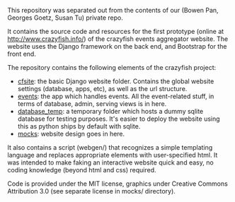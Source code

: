 This repository was separated out from the contents of our (Bowen Pan, Georges Goetz, Susan Tu) private repo. 
 
It contains the source code and resources for the first prototype (online at http://www.crazyfish.info/)
of the crazyfish events aggregator website. The website uses the Django framework on the back
end, and Bootstrap for the front end. 

The repository contains the following elements of the crazyfish project: 
   + [cfsite](./cfsite): the basic Django website folder. Contains the global
   website settings (database, apps, etc), as well as the url structure. 
   + [events](./events): the app which handles events. All the event-related 
   stuff, in terms of database, admin, serving views is in here. 
   + [database_temp](./database_temp): a temporary folder which hosts a dummy
   sqlite database for testing purposes. It's easier to deploy the website
   using this as python ships by default with sqlite. 
   + [mocks](./mocks): website design goes in here.

It also contains a script (webgen/) that recognizes a simple templating language and replaces appropriate
elements with user-specified html. It was intended to make faking an interactive website
quick and easy, no coding knowledge (beyond html and css) required. 

Code is provided under the MIT license, graphics under Creative Commons Attribution 3.0 (see separate license in mocks/ directory).
